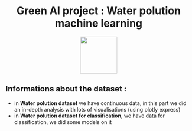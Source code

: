 <div id="header" align="center">
  <h1>Green AI project : Water polution machine learning</h1>
  <img src="https://media2.giphy.com/media/5bCYrRAZ3b5HtQ5HuJ/giphy.gif?cid=ecf05e47th48htr6newtepbnk74gn3h8n77lczh0t402ovk8&ep=v1_gifs_search&rid=giphy.gif&ct=g" width="100"/>
</div>

## Informations about the dataset : 
 - in **Water polution dataset** we have continuous data, in this part we did an in-depth analysis with lots of visualisations (using plotly express)
 - in **Water polution dataset for classification**, we have data for classification, we did some models on it
